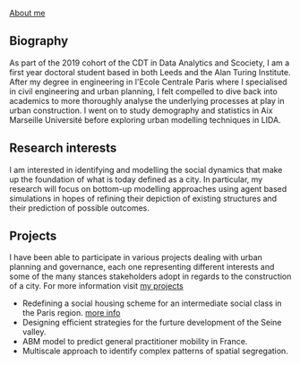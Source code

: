 
[About me](about.md)

## Biography
As part of the 2019 cohort of the CDT in Data Analytics and Scociety, I am a first year doctoral student based in both
Leeds and the Alan Turing Institute. After my degree in engineering in l'Ecole Centrale Paris where I specialised in 
civil engineering and urban planning, I felt compelled to dive back into academics to more thoroughly analyse the underlying 
processes at play in urban construction. I went on to study demography and statistics in Aix Marseille Université before
exploring urban modelling techniques in LIDA. 

## Research interests
I am interested in identifying and modelling the social dynamics that make up the foundation of what is today defined as a city. In particular, my research will focus on bottom-up modelling approaches using agent based simulations in hopes of refining their depiction of existing structures and their prediction of possible outcomes. 

## Projects
I have been able to participate in various projects dealing with urban planning and governance, each one representing different interests and some of the many stances stakeholders adopt in regards to the construction of a city. For more information visit [my projects](projects/projects.md) 
 
- Redefining a social housing scheme for an intermediate social class in the Paris region. [more info](social_housing.md) 
- Designing efficient strategies for the furture development of the Seine valley.
- ABM model to predict general practitioner mobility in France. 
- Multiscale approach to identify complex patterns of spatial segregation. 
 


